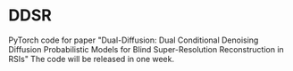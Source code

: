 # DDSR
PyTorch code for paper "Dual-Diffusion: Dual Conditional Denoising Diffusion Probabilistic Models for Blind Super-Resolution Reconstruction in RSIs"
The code will be released in one week.
